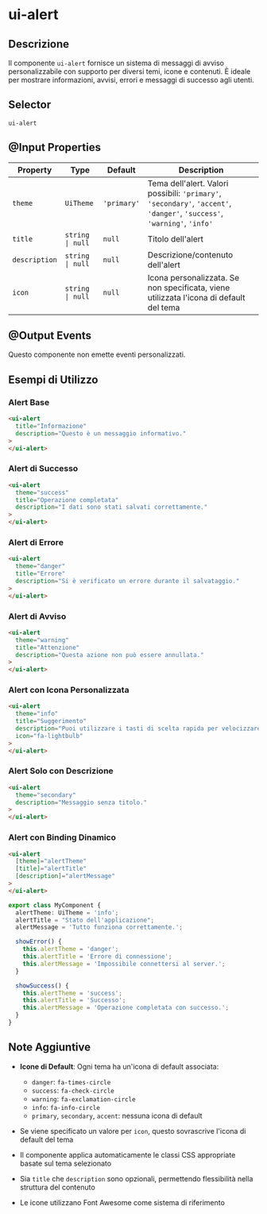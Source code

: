# ui-alert

## Descrizione

Il componente `ui-alert` fornisce un sistema di messaggi di avviso personalizzabile con supporto per diversi temi, icone e contenuti. È ideale per mostrare informazioni, avvisi, errori e messaggi di successo agli utenti.

## Selector

`ui-alert`

## @Input Properties

| Property      | Type             | Default     | Description                                                                                                               |
| ------------- | ---------------- | ----------- | ------------------------------------------------------------------------------------------------------------------------- |
| `theme`       | `UiTheme`        | `'primary'` | Tema dell'alert. Valori possibili: `'primary'`, `'secondary'`, `'accent'`, `'danger'`, `'success'`, `'warning'`, `'info'` |
| `title`       | `string \| null` | `null`      | Titolo dell'alert                                                                                                         |
| `description` | `string \| null` | `null`      | Descrizione/contenuto dell'alert                                                                                          |
| `icon`        | `string \| null` | `null`      | Icona personalizzata. Se non specificata, viene utilizzata l'icona di default del tema                                    |

## @Output Events

Questo componente non emette eventi personalizzati.

## Esempi di Utilizzo

### Alert Base

```html
<ui-alert
  title="Informazione"
  description="Questo è un messaggio informativo."
>
</ui-alert>
```

### Alert di Successo

```html
<ui-alert
  theme="success"
  title="Operazione completata"
  description="I dati sono stati salvati correttamente."
>
</ui-alert>
```

### Alert di Errore

```html
<ui-alert
  theme="danger"
  title="Errore"
  description="Si è verificato un errore durante il salvataggio."
>
</ui-alert>
```

### Alert di Avviso

```html
<ui-alert
  theme="warning"
  title="Attenzione"
  description="Questa azione non può essere annullata."
>
</ui-alert>
```

### Alert con Icona Personalizzata

```html
<ui-alert
  theme="info"
  title="Suggerimento"
  description="Puoi utilizzare i tasti di scelta rapida per velocizzare il lavoro."
  icon="fa-lightbulb"
>
</ui-alert>
```

### Alert Solo con Descrizione

```html
<ui-alert
  theme="secondary"
  description="Messaggio senza titolo."
>
</ui-alert>
```

### Alert con Binding Dinamico

```html
<ui-alert
  [theme]="alertTheme"
  [title]="alertTitle"
  [description]="alertMessage"
>
</ui-alert>
```

```typescript
export class MyComponent {
  alertTheme: UiTheme = 'info';
  alertTitle = "Stato dell'applicazione";
  alertMessage = 'Tutto funziona correttamente.';

  showError() {
    this.alertTheme = 'danger';
    this.alertTitle = 'Errore di connessione';
    this.alertMessage = 'Impossibile connettersi al server.';
  }

  showSuccess() {
    this.alertTheme = 'success';
    this.alertTitle = 'Successo';
    this.alertMessage = 'Operazione completata con successo.';
  }
}
```

## Note Aggiuntive

- **Icone di Default**: Ogni tema ha un'icona di default associata:

  - `danger`: `fa-times-circle`
  - `success`: `fa-check-circle`
  - `warning`: `fa-exclamation-circle`
  - `info`: `fa-info-circle`
  - `primary`, `secondary`, `accent`: nessuna icona di default

- Se viene specificato un valore per `icon`, questo sovrascrive l'icona di default del tema
- Il componente applica automaticamente le classi CSS appropriate basate sul tema selezionato
- Sia `title` che `description` sono opzionali, permettendo flessibilità nella struttura del contenuto
- Le icone utilizzano Font Awesome come sistema di riferimento
